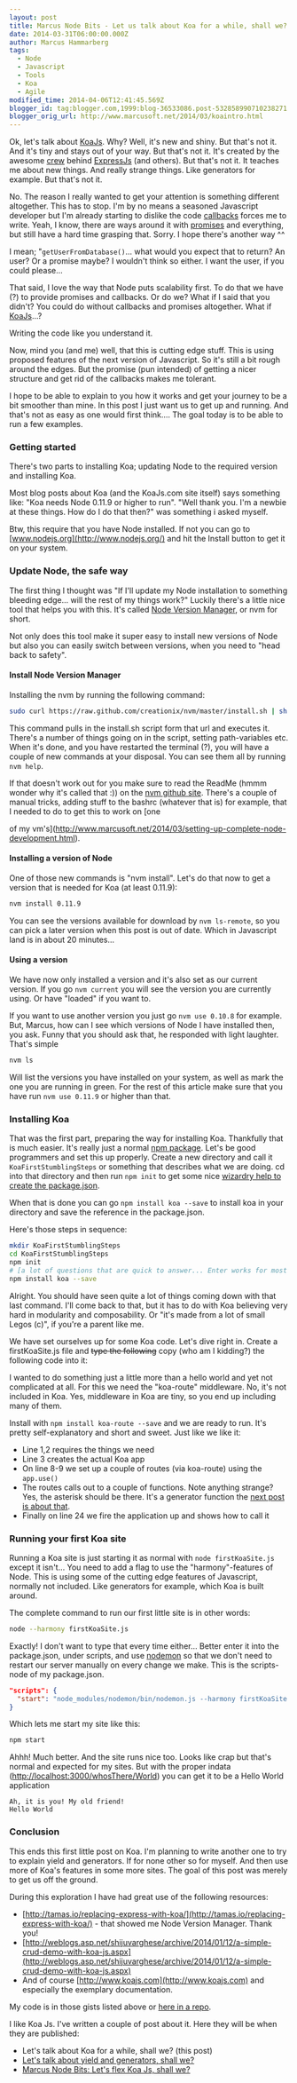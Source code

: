 ```yaml
---
layout: post
title: Marcus Node Bits - Let us talk about Koa for a while, shall we?
date: 2014-03-31T06:00:00.000Z
author: Marcus Hammarberg
tags:
  - Node
  - Javascript
  - Tools
  - Koa
  - Agile
modified_time: 2014-04-06T12:41:45.569Z
blogger_id: tag:blogger.com,1999:blog-36533086.post-532858990710238271
blogger_orig_url: http://www.marcusoft.net/2014/03/koaintro.html
---
```


Ok, let's talk about [KoaJs](http://www.koajs.com/). Why? Well, it's new and shiny. But that's not it. And it's tiny and stays out of your way. But that's not it. It's created by the awesome [crew](http://expressjs.com/) behind [ExpressJs](http://www.marcusoft.net/2014/02/mnb-express.html) (and others). But that's not it. It teaches me about new things. And really strange things. Like generators for example. But that's not it.

No. The reason I really wanted to get your attention is something different altogether. This has to stop. I'm by no means a seasoned Javascript developer but I'm already starting to dislike the code [callbacks](http://www.marcusoft.net/2014/03/javascript-callbacks-cant-live-with.html) forces me to write. Yeah, I know, there are ways around it with [promises](http://www.promisejs.org/intro) and everything, but still have a hard time grasping that. Sorry. I hope there's another way ^^

I mean; "`getUserFromDatabase()`... what would you expect that to return? An user? Or a promise maybe? I wouldn't think so either. I want the user, if you could please...

That said, I love the way that Node puts scalability first. To do that we have (?) to provide promises and callbacks. Or do we? What if I said that you didn't? You could do without callbacks and promises altogether. What if [KoaJs](http://koajs.com/)...?

Writing the code like you understand it.

Now, mind you (and me) well, that this is cutting edge stuff. This is using proposed features of the next version of Javascript. So it's still a bit rough around the edges. But the promise (pun intended) of getting a nicer structure and get rid of the callbacks makes me tolerant.

I hope to be able to explain to you how it works and get your journey to be a bit smoother than mine. In this post I just want us to get up and running. And that's not as easy as one would first think.... The goal today is to be able to run a few examples.

### Getting started

There's two parts to installing Koa; updating Node to the required version and installing Koa.

Most blog posts about Koa (and the KoaJs.com site itself) says something like: "Koa needs Node 0.11.9 or higher to run". "Well thank you. I'm a newbie at these things. How do I do that then?" was something i asked myself.

Btw, this require that you have Node installed. If not you can go to [www.nodejs.org](http://www.nodejs.org/) and hit the Install button to get it on your system.

### Update Node, the safe way

The first thing I thought was "If I'll update my Node installation to something bleeding edge... will the rest of my things work?" Luckily there's a little nice tool that helps you with this. It's called [Node Version Manager](https://github.com/creationix/nvm), or nvm for short.

Not only does this tool make it super easy to install new versions of Node but also you can easily switch between versions, when you need to "head back to safety".

#### Install Node Version Manager

Installing the nvm by running the following command:

```bash
sudo curl https://raw.github.com/creationix/nvm/master/install.sh | sh
```

This command pulls in the install.sh script form that url and executes it. There's a number of things going on in the script, setting path-variables etc. When it's done, and you have restarted the terminal (?), you will have a couple of new commands at your disposal. You can see them all by running `nvm help`.

If that doesn't work out for you make sure to read the ReadMe (hmmm wonder why it's called that :)) on the [nvm github site](https://github.com/creationix/nvm). There's a couple of manual tricks, adding stuff to the bashrc (whatever that is) for example, that I needed to do to get this to work on [one

 of my vm's](http://www.marcusoft.net/2014/03/setting-up-complete-node-development.html).

#### Installing a version of Node

One of those new commands is "nvm install". Let's do that now to get a version that is needed for Koa (at least 0.11.9):

```bash
nvm install 0.11.9
```

You can see the versions available for download by `nvm ls-remote`, so you can pick a later version when this post is out of date. Which in Javascript land is in about 20 minutes...

#### Using a version

We have now only installed a version and it's also set as our current version. If you go `nvm current` you will see the version you are currently using. Or have "loaded" if you want to.

If you want to use another version you just go `nvm use 0.10.8` for example. But, Marcus, how can I see which versions of Node I have installed then, you ask. Funny that you should ask that, he responded with light laughter. That's simple

```bash
nvm ls
```

Will list the versions you have installed on your system, as well as mark the one you are running in green. For the rest of this article make sure that you have run `nvm use 0.11.9` or higher than that.

### Installing Koa

That was the first part, preparing the way for installing Koa. Thankfully that is much easier. It's really just a normal [npm package](https://www.npmjs.org/package/koa). Let's be good programmers and set this up properly. Create a new directory and call it `KoaFirstStumblingSteps` or something that describes what we are doing. cd into that directory and then run `npm init` to get some nice [wizardry help to create the package.json](http://www.marcusoft.net/2014/02/mnb-packagejson.html).

When that is done you can go `npm install koa --save` to install koa in your directory and save the reference in the package.json.

Here's those steps in sequence:

```bash
mkdir KoaFirstStumblingSteps
cd KoaFirstStumblingSteps
npm init
# [a lot of questions that are quick to answer... Enter works for most of them. 0.45 sec to completion is my record]
npm install koa --save
```

Alright. You should have seen quite a lot of things coming down with that last command. I'll come back to that, but it has to do with Koa believing very hard in modularity and composability. Or "it's made from a lot of small Legos (c)", if you're a parent like me.

We have set ourselves up for some Koa code. Let's dive right in. Create a firstKoaSite.js file and ~~type the following~~ copy (who am I kidding?) the following code into it:

I wanted to do something just a little more than a hello world and yet not complicated at all. For this we need the "koa-route" middleware. No, it's not included in Koa. Yes, middleware in Koa are tiny, so you end up including many of them.

Install with `npm install koa-route --save` and we are ready to run. It's pretty self-explanatory and short and sweet. Just like we like it:

- Line 1,2 requires the things we need
- Line 3 creates the actual Koa app
- On line 8-9 we set up a couple of routes (via koa-route) using the `app.use()`
- The routes calls out to a couple of functions. Note anything strange? Yes, the asterisk should be there. It's a generator function the [next post is about that](http://www.marcusoft.net/2014/03/koaGenYield.html).
- Finally on line 24 we fire the application up and shows how to call it

### Running your first Koa site

Running a Koa site is just starting it as normal with `node firstKoaSite.js` except it isn't... You need to add a flag to use the "harmony"-features of Node. This is using some of the cutting edge features of Javascript, normally not included. Like generators for example, which Koa is built around.

The complete command to run our first little site is in other words:

```bash
node --harmony firstKoaSite.js
```

Exactly! I don't want to type that every time either... Better enter it into the package.json, under scripts, and use [nodemon](https://www.npmjs.org/package/nodemon) so that we don't need to restart our server manually on every change we make. This is the scripts-node of my package.json.

```json
"scripts": {
  "start": "node_modules/nodemon/bin/nodemon.js --harmony firstKoaSite.js"
}
```

Which lets me start my site like this:

```bash
npm start
```

Ahhh! Much better. And the site runs nice too. Looks like crap but that's normal and expected for my sites. But with the proper indata ([http://localhost:3000/whosThere/World](http://localhost:3000/whosThere/World)) you can get it to be a Hello World application

```plaintext
Ah, it is you! My old friend!
Hello World
```

### Conclusion

This ends this first little post on Koa. I'm planning to write another one to try to explain yield and generators. If for none other so for myself. And then use more of Koa's features in some more sites. The goal of this post was merely to get us off the ground.

During this exploration I have had great use of the following resources:

- [http://tamas.io/replacing-express-with-koa/](http://tamas.io/replacing-express-with-koa/) - that showed me Node Version Manager. Thank you!
- [http://weblogs.asp.net/shijuvarghese/archive/2014/01/12/a-simple-crud-demo-with-koa-js.aspx](http://weblogs.asp.net/shijuvarghese/archive/2014/01/12/a-simple-crud-demo-with-koa-js.aspx)
- And of course [http://www.koajs.com](http://www.koajs.com) and especially the exemplary documentation.

My code is in those gists listed above or [here in a repo](https://github.com/marcusoftnet/KoaBlogPosts/tree/master/KoaFirstStumblingSteps).

I like Koa Js. I've written a couple of post about it. Here they will be when they are published:

- Let's talk about Koa for a while, shall we? (this post)
- [Let's talk about yield and generators, shall we?](http://www.marcusoft.net/2014/04/koaGenYield.html)
- [Marcus Node Bits: Let's flex Koa Js, shall we?](http://www.marcusoft.net/2014/04/koaExamples.html)